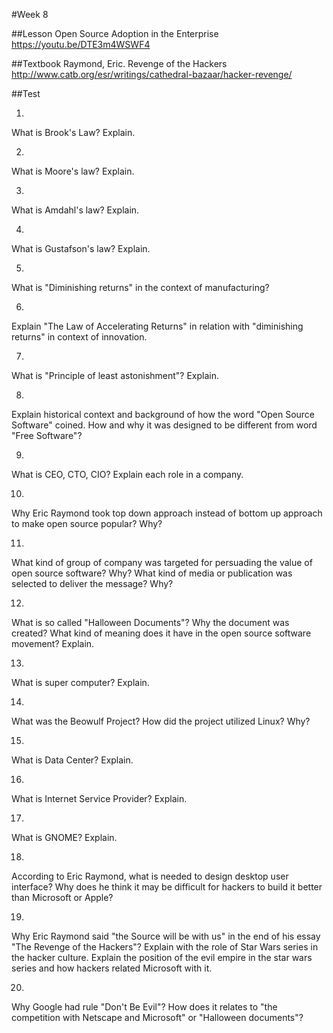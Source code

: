 #Week 8

##Lesson
Open Source Adoption in the Enterprise
https://youtu.be/DTE3m4WSWF4

##Textbook
Raymond, Eric. Revenge of the Hackers
http://www.catb.org/esr/writings/cathedral-bazaar/hacker-revenge/

##Test

1)
What is Brook's Law? Explain.


2)
What is Moore's law? Explain.


3)
What is Amdahl's law? Explain.


4)
What is Gustafson's law? Explain.


5)
What is "Diminishing returns" in the context of manufacturing?


6)
Explain "The Law of Accelerating Returns" in relation with "diminishing returns" in context of innovation.


7)
What is "Principle of least astonishment"? Explain.


8)
Explain historical context and background of how the word "Open Source Software" coined. How and why it was designed to be different from word "Free Software"?


9)
What is CEO, CTO, CIO? Explain each role in a company.


10)
Why Eric Raymond took top down approach instead of bottom up approach to make open source popular? Why?


11)
What kind of group of company was targeted for persuading the value of open source software? Why? What kind of media or publication was selected to deliver the message? Why?


12)
What is so called "Halloween Documents"? Why the document was created? What kind of meaning does it have in the open source software movement? Explain.


13)
What is super computer? Explain.


14)
What was the Beowulf Project? How did the project utilized Linux? Why?


15)
What is Data Center? Explain.


16)
What is Internet Service Provider? Explain.


17)
What is GNOME? Explain.


18)
According to Eric Raymond, what is needed to design desktop user interface? Why does he think it may be difficult for hackers to build it better than Microsoft or Apple?


19)
Why Eric Raymond said "the Source will be with us" in the end of his essay "The Revenge of the Hackers"? Explain with the role of Star Wars series in the hacker culture. Explain the position of the evil empire in the star wars series and how hackers related Microsoft with it.


20)
Why Google had rule "Don't Be Evil"? How does it relates to "the competition with Netscape and Microsoft" or "Halloween documents"?

